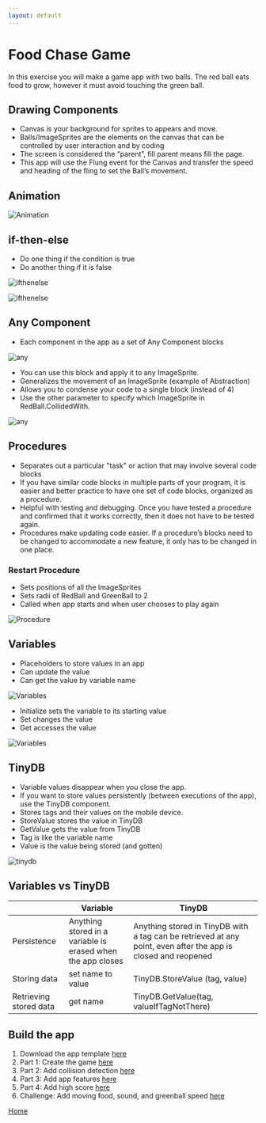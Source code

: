 ```yaml
---
layout: default
---
```


# Food Chase Game

In this exercise you will make a game app with two balls. The red ball eats food to grow, however it must avoid touching the green ball.

## Drawing Components
- Canvas is your background for sprites to appears and move.
- Balls/ImageSprites are the elements on the canvas that can be controlled by user interaction and by coding
- The screen is considered the “parent”, fill parent means fill the page.
- This app will use the Flung event for the Canvas and transfer the speed and heading of the fling to set the Ball’s movement.

## Animation

![Animation](assets/img/07/01.png)

## if-then-else
- Do one thing if the condition is true
- Do another thing if it is false

![ifthenelse](assets/img/07/02.png)

![ifthenelse](assets/img/07/03.png)

## Any Component
- Each component in the app as a set of Any Component blocks

![any](assets/img/07/04.png)

- You can use this block and apply it to any ImageSprite.
- Generalizes the movement of an ImageSprite (example of Abstraction)
- Allows you to condense your code to a single block (instead of 4)
- Use the other parameter to specify which ImageSprite in RedBall.CollidedWith.

![any](assets/img/07/05.png)

## Procedures
- Separates out a particular "task" or action that may involve several code blocks
- If you have similar code blocks in multiple parts of your program, it is easier and better practice to have one set of code blocks, organized as a procedure.
- Helpful with testing and debugging. Once you have tested a procedure and confirmed that it works correctly, then it does not have to be tested again.
- Procedures make updating code easier. If a procedure’s blocks need to be changed to accommodate a new feature, it only has to be changed in one place. 

### Restart Procedure
- Sets positions of all the ImageSprites
- Sets radii of RedBall and GreenBall to 2
- Called when app starts and when user chooses to play again

![Procedure](assets/img/07/06.png)

## Variables
- Placeholders to store values in an app
- Can update the value
- Can get the value by variable name

![Variables](assets/img/07/07.png)

- Initialize sets the variable to its starting value
- Set changes the value
- Get accesses the value

![Variables](assets/img/07/08.png)

## TinyDB
- Variable values disappear when you close the app.
- If you want to store values persistently (between executions of the app), use the TinyDB component.
- Stores tags and their values on the mobile device. 
- StoreValue stores the value in TinyDB
- GetValue gets the value from TinyDB
- Tag is like the variable name
- Value is the value being stored (and gotten)

![tinydb](assets/img/07/09.png)

## Variables vs TinyDB

| | Variable | TinyDB |
|---|---|---|
| Persistence | Anything stored in a variable is erased when the app closes | Anything stored in TinyDB with a tag can be retrieved at any point, even after the app is closed and reopened |
| Storing data | set name to value | TinyDB.StoreValue (tag, value) |
| Retrieving stored data | get name | TinyDB.GetValue(tag, valueIfTagNotThere) |

## Build the app

1. Download the app template [here](./ctct/Unit05-FoodChaseGame/FoodChase_template.aia)
2. Part 1: Create the game [here](./ctct/Unit05-FoodChaseGame/StudentGuidePart1.pdf)
3. Part 2: Add collision detection [here](./ctct/Unit05-FoodChaseGame/StudentGuidePart2.pdf)
4. Part 3: Add app features [here](./ctct/Unit05-FoodChaseGame/StudentGuidePart3.pdf)
5. Part 4: Add high score [here](./ctct/Unit05-FoodChaseGame/StudentGuidePart4.pdf)
6. Challenge: Add moving food, sound, and greenball speed [here](./ctct/Unit05-FoodChaseGame/StudentGuideChallenge.pdf)

[Home](./index.md)